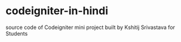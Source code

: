 # codeigniter-in-hindi
source code of Codeigniter mini project built by Kshitij Srivastava for Students
